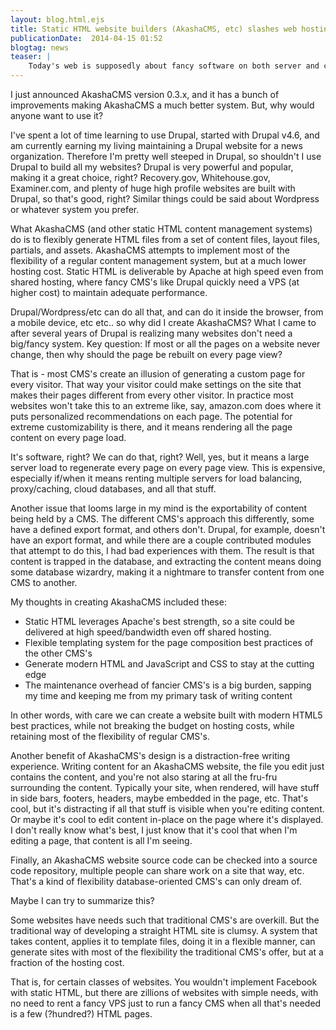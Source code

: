 ```yaml
---
layout: blog.html.ejs
title: Static HTML website builders (AkashaCMS, etc) slashes web hosting costs to the bone
publicationDate:  2014-04-15 01:52
blogtag: news
teaser: |
    Today's web is supposedly about fancy software on both server and client, building amazingly flexible applications merging content and functionality from anywhere.  What, then, is the role of old-school HTML websites?  In particular, why am I wasting my time building AkashaCMS and not building websites with Drupal?
---
```

I just announced AkashaCMS version 0.3.x, and it has a bunch of improvements making AkashaCMS a much better system. But, why would anyone want to use it?

I've spent a lot of time learning to use Drupal, started with Drupal v4.6, and am currently earning my living maintaining a Drupal website for a news organization.  Therefore I'm pretty well steeped in Drupal, so shouldn't I use Drupal to build all my websites?  Drupal is very powerful and popular, making it a great choice, right?  Recovery.gov, Whitehouse.gov, Examiner.com, and plenty of huge high profile websites are built with Drupal, so that's good, right? Similar things could be said about Wordpress or whatever system you prefer.

What AkashaCMS (and other static HTML content management systems) do is to flexibly generate HTML files from a set of content files, layout files, partials, and assets. AkashaCMS attempts to implement most of the flexibility of a regular content management system, but at a much lower hosting cost. Static HTML is deliverable by Apache at high speed even from shared hosting, where fancy CMS's like Drupal quickly need a VPS (at higher cost) to maintain adequate performance.

Drupal/Wordpress/etc can do all that, and can do it inside the browser, from a mobile device, etc etc.. so why did I create AkashaCMS? What I came to after several years of Drupal is realizing many websites don't need a big/fancy system.  Key question: If most or all the pages on a website never change, then why should the page be rebuilt on every page view?

That is - most CMS's create an illusion of generating a custom page for every visitor.  That way your visitor could make settings on the site that makes their pages different from every other visitor.  In practice most websites won't take this to an extreme like, say, amazon.com does where it puts personalized recommendations on each page.  The potential for extreme customizability is there, and it means rendering all the page content on every page load.

It's software, right?  We can do that, right?  Well, yes, but it means a large server load to regenerate every page on every page view.  This is expensive, especially if/when it means renting multiple servers for load balancing, proxy/caching, cloud databases, and all that stuff.

Another issue that looms large in my mind is the exportability of content being held by a CMS.  The different CMS's approach this differently, some have a defined export format, and others don't.  Drupal, for example, doesn't have an export format, and while there are a couple contributed modules that attempt to do this, I had bad experiences with them. The result is that content is trapped in the database, and extracting the content means doing some database wizardry, making it a nightmare to transfer content from one CMS to another.

My thoughts in creating AkashaCMS included these:

* Static HTML leverages Apache's best strength, so a site could be delivered at high speed/bandwidth even off shared hosting.
* Flexible templating system for the page composition best practices of the other CMS's
* Generate modern HTML and JavaScript and CSS to stay at the cutting edge
* The maintenance overhead of fancier CMS's is a big burden, sapping my time and keeping me from my primary task of writing content

In other words, with care we can create a website built with modern HTML5 best practices, while not breaking the budget on hosting costs, while retaining most of the flexibility of regular CMS's.

Another benefit of AkashaCMS's design is a distraction-free writing experience.  Writing content for an AkashaCMS website, the file you edit just contains the content, and you're not also staring at all the fru-fru surrounding the content.  Typically your site, when rendered, will have stuff in side bars, footers, headers, maybe embedded in the page, etc.  That's cool, but it's distracting if all that stuff is visible when you're editing content.  Or maybe it's cool to edit content in-place on the page where it's displayed.  I don't really know what's best, I just know that it's cool that when I'm editing a page, that content is all I'm seeing.

Finally, an AkashaCMS website source code can be checked into a source code repository, multiple people can share work on a site that way, etc. That's a kind of flexibility database-oriented CMS's can only dream of.

Maybe I can try to summarize this?

Some websites have needs such that traditional CMS's are overkill. But the traditional way of developing a straight HTML site is clumsy. A system that takes content, applies it to template files, doing it in a flexible manner, can generate sites with most of the flexibility the traditional CMS's offer, but at a fraction of the hosting cost.

That is, for certain classes of websites. You wouldn't implement Facebook with static HTML, but there are zillions of websites with simple needs, with no need to rent a fancy VPS just to run a fancy CMS when all that's needed is a few (?hundred?) HTML pages.
